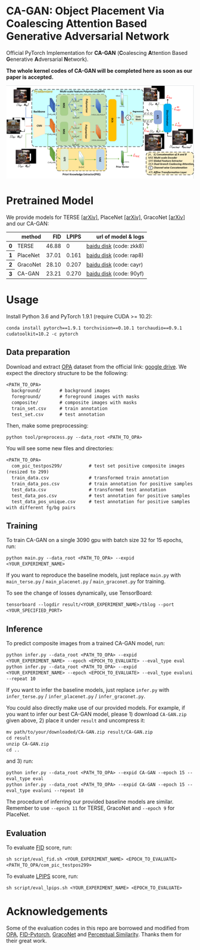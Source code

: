 **CA-GAN**: Object Placement Via Coalescing Attention Based Generative Adversarial Network
========

Official PyTorch Implementation for **CA-GAN** (**C**oalescing **A**ttention Based **G**enerative **A**dversarial **N**etwork).

**The whole kernel codes of CA-GAN will be completed here as soon as our paper is accepted.**


![CA-GAN](CA-GAN.png)


# Pretrained Model 
We provide models for TERSE [[arXiv]](https://arxiv.org/abs/1904.05475), PlaceNet [[arXiv]](https://www.ecva.net/papers/eccv_2020/papers_ECCV/papers/123580562.pdf), GracoNet [[arXiv]](https://arxiv.org/abs/2207.11464) and our CA-GAN:

<table>
  <thead>
    <tr style="text-align: right;">
      <th></th>
      <th>method</th>
      <th>FID</th>
      <th>LPIPS</th>
      <th>url of model & logs</th>
    </tr>
  </thead>
  <tbody>
    <tr>
      <th>0</th>
      <td>TERSE</td>
      <td>46.88</td>
      <td>0</td>
      <td><a href="https://pan.baidu.com/s/1muuU17NtCu_O_9L8slHgMw">baidu disk</a>&nbsp;(code: zkk8)</td>
    </tr>
    <tr>
      <th>1</th>
      <td>PlaceNet</td>
      <td>37.01</td>
      <td>0.161</td>
      <td><a href="https://pan.baidu.com/s/19_NTr0JFBCFr_X18vYs_cA">baidu disk</a>&nbsp;(code: rap8)</td>
    </tr>
    <tr>
      <th>2</th>
      <td>GracoNet</td>
      <td>28.10</td>
      <td>0.207</td>
      <td><a href="https://pan.baidu.com/s/1PxzTB2PoN4FRDOd-HgR-Yg">baidu disk</a>&nbsp;(code: cayr)</td>
    </tr>
    <tr>
      <th>3</th>
      <td>CA-GAN</td>
      <td>23.21</td>
      <td>0.270</td>
      <td><a href="https://pan.baidu.com/s/1wns3EO3pwnZdh-vhFJ3rkA">baidu disk</a>&nbsp;(code: 90yf)</td>
    </tr>
  </tbody>
</table>



# Usage

Install Python 3.6 and PyTorch 1.9.1 (require CUDA >= 10.2):
```
conda install pytorch==1.9.1 torchvision==0.10.1 torchaudio==0.9.1 cudatoolkit=10.2 -c pytorch
```



## Data preparation
Download and extract [OPA](https://github.com/bcmi/Object-Placement-Assessment-Dataset-OPA) dataset from the official link: [google drive](https://drive.google.com/file/d/133Wic_nSqfrIajDnnxwvGzjVti-7Y6PF/view?usp=sharing). We expect the directory structure to be the following:
```
<PATH_TO_OPA>
  background/       # background images
  foreground/       # foreground images with masks
  composite/        # composite images with masks
  train_set.csv     # train annotation
  test_set.csv      # test annotation
```

Then, make some preprocessing:
```
python tool/preprocess.py --data_root <PATH_TO_OPA>
```
You will see some new files and directories:
```
<PATH_TO_OPA>
  com_pic_testpos299/          # test set positive composite images (resized to 299)
  train_data.csv               # transformed train annotation
  train_data_pos.csv           # train annotation for positive samples
  test_data.csv                # transformed test annotation
  test_data_pos.csv            # test annotation for positive samples
  test_data_pos_unique.csv     # test annotation for positive samples with different fg/bg pairs 
```

## Training
To train CA-GAN on a single 3090 gpu with batch size 32 for 15 epochs, run:
```
python main.py --data_root <PATH_TO_OPA> --expid <YOUR_EXPERIMENT_NAME>
```
If you want to reproduce the baseline models, just replace ```main.py``` with ```main_terse.py``` / ```main_placenet.py``` / ```main_graconet.py``` for training.

To see the change of losses dynamically, use TensorBoard:
```
tensorboard --logdir result/<YOUR_EXPERIMENT_NAME>/tblog --port <YOUR_SPECIFIED_PORT>
```

## Inference
To predict composite images from a trained CA-GAN model, run:
```
python infer.py --data_root <PATH_TO_OPA> --expid <YOUR_EXPERIMENT_NAME> --epoch <EPOCH_TO_EVALUATE> --eval_type eval
python infer.py --data_root <PATH_TO_OPA> --expid <YOUR_EXPERIMENT_NAME> --epoch <EPOCH_TO_EVALUATE> --eval_type evaluni --repeat 10
```
If you want to infer the baseline models, just replace ```infer.py``` with ```infer_terse.py``` / ```infer_placenet.py``` / ```infer_graconet.py```.

You could also directly make use of our provided models. For example, if you want to infer our best CA-GAN model, please 1) download ```CA-GAN.zip``` given above, 2) place it under ```result``` and uncompress it:
```
mv path/to/your/downloaded/CA-GAN.zip result/CA-GAN.zip
cd result
unzip CA-GAN.zip
cd ..
```
and 3) run:
```
python infer.py --data_root <PATH_TO_OPA> --expid CA-GAN --epoch 15 --eval_type eval
python infer.py --data_root <PATH_TO_OPA> --expid CA-GAN --epoch 15 --eval_type evaluni --repeat 10
```
The procedure of inferring our provided baseline models are similar. Remember to use ```--epoch 11``` for TERSE, GracoNet and ```--epoch 9``` for PlaceNet.

## Evaluation

To evaluate [FID](https://github.com/mseitzer/pytorch-fid) score, run:
```
sh script/eval_fid.sh <YOUR_EXPERIMENT_NAME> <EPOCH_TO_EVALUATE> <PATH_TO_OPA/com_pic_testpos299>
```
To evaluate [LPIPS](https://github.com/richzhang/PerceptualSimilarity) score, run:
```
sh script/eval_lpips.sh <YOUR_EXPERIMENT_NAME> <EPOCH_TO_EVALUATE>
```




# Acknowledgements
Some of the evaluation codes in this repo are borrowed and modified from [OPA](https://github.com/bcmi/Object-Placement-Assessment-Dataset-OPA), [FID-Pytorch](https://github.com/mseitzer/pytorch-fid), [GracoNet](https://github.com/bcmi/GracoNet-Object-Placement) and [Perceptual Similarity](https://github.com/richzhang/PerceptualSimilarity). Thanks them for their great work.
